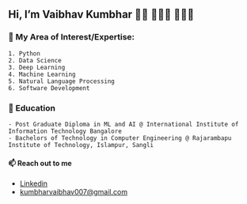 Hi, I’m Vaibhav Kumbhar 👋🏼 👨🏽‍🎓 👨🏽‍💻
-------

### 🌱 My Area of Interest/Expertise:
    1. Python
    2. Data Science
    3. Deep Learning
    4. Machine Learning
    5. Natural Language Processing
    6. Software Development

### 🏫 Education
    - Post Graduate Diploma in ML and AI @ International Institute of Information Technology Bangalore
    - Bachelors of Technology in Computer Engineering @ Rajarambapu Institute of Technology, Islampur, Sangli

#### 📫 Reach out to me
- [Linkedin](https://www.linkedin.com/in/vaibhavkumbhar20/)
- kumbharvaibhav007@gmail.com

<!---
vaibhav0502/vaibhav0502 is a ✨ special ✨ repository because its `README.md` (this file) appears on your GitHub profile.
You can click the Preview link to take a look at your changes.
--->
